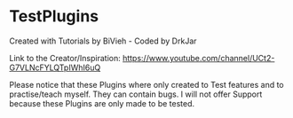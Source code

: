 # TestPlugins
Created with Tutorials by BiVieh - Coded by DrkJar

Link to the Creator/Inspiration: https://www.youtube.com/channel/UCt2-G7VLNcFYLQTpIWhI6uQ

Please notice that these Plugins where only created to Test features and to practise/teach myself. They can contain bugs. I will not offer Support because these Plugins are only made to be tested.
